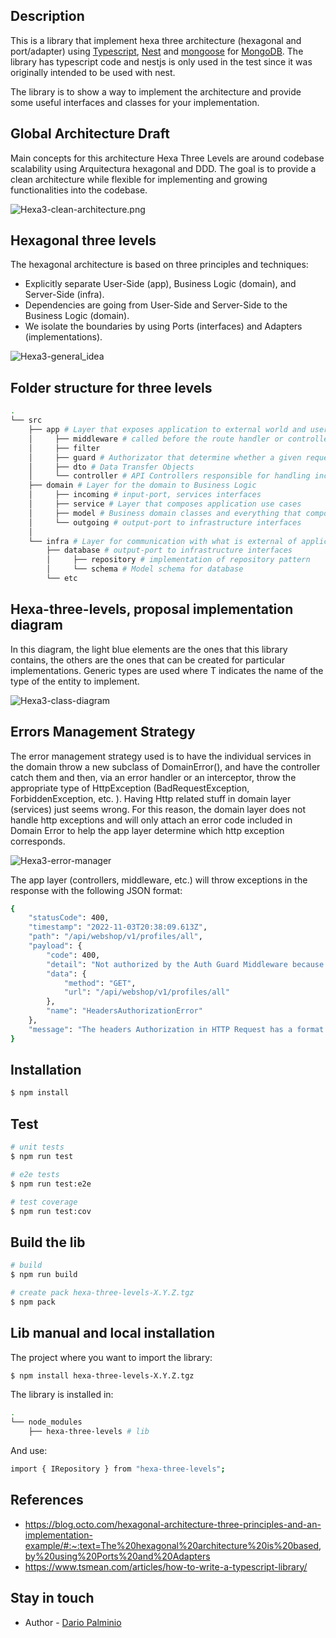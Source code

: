 ## Description

This is a library that implement hexa three architecture (hexagonal and port/adapter) using [Typescript](https://www.typescriptlang.org/), [Nest](https://github.com/nestjs/nest) and [mongoose](http://mongoosejs.com/) for [MongoDB](https://www.mongodb.org/).
The library has typescript code and nestjs is only used in the test since it was originally intended to be used with nest.

The library is to show a way to implement the architecture and provide some useful interfaces and classes for your implementation.

## Global Architecture Draft

Main concepts for this architecture Hexa Three Levels are around codebase scalability using Arquitectura hexagonal and DDD. The goal is to provide a clean architecture while flexible for implementing and growing functionalities into the codebase.

![Hexa3-clean-architecture.png](doc/img/hexa3-clean-architecture.png)

## Hexagonal three levels

The hexagonal architecture is based on three principles and techniques:

- Explicitly separate User-Side (app), Business Logic (domain), and Server-Side (infra).
- Dependencies are going from User-Side and Server-Side to the Business Logic (domain).
- We isolate the boundaries by using Ports (interfaces) and Adapters (implementations).

![Hexa3-general_idea](doc/img/hexa3-levels_general_idea.png)

## Folder structure for three levels

```bash
.
└── src
    ├── app # Layer that exposes application to external world and users, and configure and launch the application module(s)
    │     ├── middleware # called before the route handler or controllers
    │     ├── filter
    │     ├── guard # Authorizator that determine whether a given request will be handled by the route handler or not
    │     ├── dto # Data Transfer Objects 
    │     └── controller # API Controllers responsible for handling incoming requests and returning responses to the client (routing)
    ├── domain # Layer for the domain to Business Logic
    │     ├── incoming # input-port, services interfaces 
    │     ├── service # Layer that composes application use cases 
    │     ├── model # Business domain classes and everything that composes domain model (Entities and Value Objects)
    │     └── outgoing # output-port to infrastructure interfaces
    │
    └── infra # Layer for communication with what is external of application and infrastructure
        ├── database # output-port to infrastructure interfaces
        │     ├── repository # implementation of repository pattern
        │     └── schema # Model schema for database
        └── etc 
```
## Hexa-three-levels, proposal implementation diagram


In this diagram, the light blue elements are the ones that this library contains, the others are the ones that can be created for particular implementations. Generic types are used where T indicates the name of the type of the entity to implement.

![Hexa3-class-diagram](doc/img/hexa3-levels_general-class-diagram.png)

## Errors Management Strategy

The error management strategy used is to have the individual services in the domain throw a new subclass of DomainError(), and have the controller catch them and then, via an error handler or an interceptor, throw the appropriate type of HttpException (BadRequestException, ForbiddenException, etc. ). Having Http related stuff in domain layer (services) just seems wrong. For this reason, the domain layer does not handle http exceptions and will only attach an error code included in Domain Error to help the app layer determine which http exception corresponds.

![Hexa3-error-manager](doc/img/hexa3-levels_error_manager_strategy.png)

The app layer (controllers, middleware, etc.) will throw exceptions in the response with the following JSON format:
```bash
{
    "statusCode": 400,
    "timestamp": "2022-11-03T20:38:09.613Z",
    "path": "/api/webshop/v1/profiles/all",
    "payload": {
        "code": 400,
        "detail": "Not authorized by the Auth Guard Middleware because no authorization data in Header.",
        "data": {
            "method": "GET",
            "url": "/api/webshop/v1/profiles/all"
        },
        "name": "HeadersAuthorizationError"
    },
    "message": "The headers Authorization in HTTP Request has a format error."
}
```

## Installation

```bash
$ npm install
```

## Test

```bash
# unit tests
$ npm run test

# e2e tests
$ npm run test:e2e

# test coverage
$ npm run test:cov
```

## Build the lib

```bash
# build
$ npm run build

# create pack hexa-three-levels-X.Y.Z.tgz
$ npm pack   

```


## Lib manual and local installation

The project where you want to import the library:

```bash
$ npm install hexa-three-levels-X.Y.Z.tgz
```

The library is installed in:

```bash
.
└── node_modules
    ├── hexa-three-levels # lib
```

And use:
```bash
import { IRepository } from "hexa-three-levels";
```

## References

- https://blog.octo.com/hexagonal-architecture-three-principles-and-an-implementation-example/#:~:text=The%20hexagonal%20architecture%20is%20based,by%20using%20Ports%20and%20Adapters
- https://www.tsmean.com/articles/how-to-write-a-typescript-library/

## Stay in touch

- Author - [Dario Palminio](linkedin.com/in/palminio)

